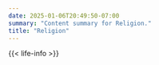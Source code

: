 ```yaml
---
date: 2025-01-06T20:49:50-07:00
summary: "Content summary for Religion."
title: "Religion"
---
```


{{< life-info >}}
